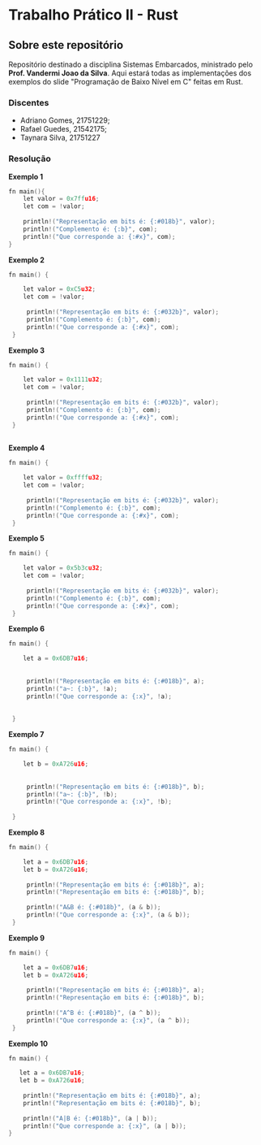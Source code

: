 # Trabalho Prático II - Rust
## Sobre este repositório

Repositório destinado a disciplina Sistemas Embarcados, ministrado pelo **Prof. Vandermi Joao da Silva**.
Aqui estará todas as implementações dos exemplos do slide "Programação de Baixo Nível em C" feitas em Rust.


### Discentes

- Adriano Gomes, 21751229;
- Rafael Guedes, 21542175;
- Taynara Silva, 21751227

### Resolução
**Exemplo 1**
~~~c
fn main(){
    let valor = 0x7ffu16;
    let com = !valor;
    
    println!("Representação em bits é: {:#018b}", valor);
    println!("Complemento é: {:b}", com);
    println!("Que corresponde a: {:#x}", com);
}
~~~

**Exemplo 2**
~~~c
fn main() {

    let valor = 0xC5u32;
    let com = !valor;
     
     println!("Representação em bits é: {:#032b}", valor);
     println!("Complemento é: {:b}", com);
     println!("Que corresponde a: {:#x}", com);
 }
~~~

**Exemplo 3**
~~~c
fn main() {

    let valor = 0x1111u32;
    let com = !valor;
     
     println!("Representação em bits é: {:#032b}", valor);
     println!("Complemento é: {:b}", com);
     println!("Que corresponde a: {:#x}", com);
 }
 
~~~

**Exemplo 4**
~~~c
fn main() {

    let valor = 0xffffu32;
    let com = !valor;
     
     println!("Representação em bits é: {:#032b}", valor);
     println!("Complemento é: {:b}", com);
     println!("Que corresponde a: {:#x}", com);
 }
~~~

**Exemplo 5**
~~~c
fn main() {

    let valor = 0x5b3cu32;
    let com = !valor;
     
     println!("Representação em bits é: {:#032b}", valor);
     println!("Complemento é: {:b}", com);
     println!("Que corresponde a: {:#x}", com);
 }
~~~

**Exemplo 6**
~~~c
fn main() {

    let a = 0x6DB7u16;
    
     
     println!("Representação em bits é: {:#018b}", a);
     println!("a~: {:b}", !a);
     println!("Que corresponde a: {:x}", !a);
     
     
 }
~~~

**Exemplo 7**
~~~c
fn main() {

    let b = 0xA726u16;
    
     
     println!("Representação em bits é: {:#018b}", b);
     println!("a~: {:b}", !b);
     println!("Que corresponde a: {:x}", !b);
     
 }
~~~

**Exemplo 8**
~~~c
fn main() {

    let a = 0x6DB7u16;
    let b = 0xA726u16;
     
     println!("Representação em bits é: {:#018b}", a);
     println!("Representação em bits é: {:#018b}", b);
     
     println!("A&B é: {:#018b}", (a & b));
     println!("Que corresponde a: {:x}", (a & b));
 }
~~~

**Exemplo 9**
~~~c
fn main() {

    let a = 0x6DB7u16;
    let b = 0xA726u16;
     
     println!("Representação em bits é: {:#018b}", a);
     println!("Representação em bits é: {:#018b}", b);
     
     println!("A^B é: {:#018b}", (a ^ b));
     println!("Que corresponde a: {:x}", (a ^ b));
 }
~~~

**Exemplo 10**
~~~c
fn main() {

   let a = 0x6DB7u16;
   let b = 0xA726u16;
    
    println!("Representação em bits é: {:#018b}", a);
    println!("Representação em bits é: {:#018b}", b);
    
    println!("A|B é: {:#018b}", (a | b));
    println!("Que corresponde a: {:x}", (a | b));
}

~~~
